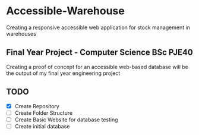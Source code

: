 # Accessible-Warehouse
Creating a responsive accessible web application for stock management in warehouses

## Final Year Project - Computer Science BSc PJE40
Creating a proof of concept for an accessible web-based database will be the output of my final year engineering project

## TODO
- [x] Create Repository
- [ ] Create Folder Structure
- [ ] Create Basic Website for database testing
- [ ] Create initial database
